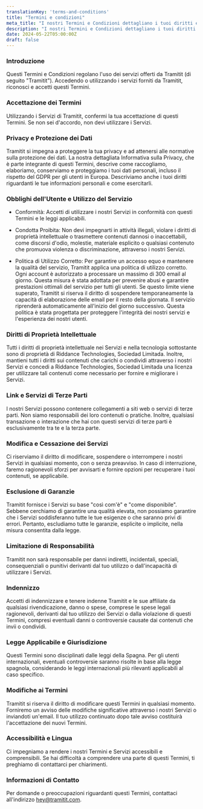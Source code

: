 ```yaml
---
translationKey: 'terms-and-conditions'
title: "Termini e condizioni"
meta_title: "I nostri Termini e Condizioni dettagliano i tuoi diritti e responsabilità nell'utilizzo della gamma di servizi di Tramitit."
description: "I nostri Termini e Condizioni dettagliano i tuoi diritti e responsabilità nell'utilizzo della gamma di servizi di Tramitit."
date: 2024-05-22T05:00:00Z
draft: false
---
```


### Introduzione

Questi Termini e Condizioni regolano l'uso dei servizi offerti da Tramitit (di seguito "Tramitit"). Accedendo o utilizzando i servizi forniti da Tramitit, riconosci e accetti questi Termini.

### Accettazione dei Termini

Utilizzando i Servizi di Tramitit, confermi la tua accettazione di questi Termini. Se non sei d'accordo, non devi utilizzare i Servizi.

### Privacy e Protezione dei Dati

Tramitit si impegna a proteggere la tua privacy e ad attenersi alle normative sulla protezione dei dati. La nostra dettagliata Informativa sulla Privacy, che è parte integrante di questi Termini, descrive come raccogliamo, elaboriamo, conserviamo e proteggiamo i tuoi dati personali, incluso il rispetto del GDPR per gli utenti in Europa. Descriviamo anche i tuoi diritti riguardanti le tue informazioni personali e come esercitarli.

### Obblighi dell'Utente e Utilizzo del Servizio

- Conformità: Accetti di utilizzare i nostri Servizi in conformità con questi Termini e le leggi applicabili.

- Condotta Proibita: Non devi impegnarti in attività illegali, violare i diritti di proprietà intellettuale o trasmettere contenuti dannosi o inaccettabili, come discorsi d'odio, molestie, materiale esplicito o qualsiasi contenuto che promuova violenza o discriminazione, attraverso i nostri Servizi.

- Politica di Utilizzo Corretto: Per garantire un accesso equo e mantenere la qualità del servizio, Tramitit applica una politica di utilizzo corretto. Ogni account è autorizzato a processare un massimo di 300 email al giorno. Questa misura è stata adottata per prevenire abusi e garantire prestazioni ottimali del servizio per tutti gli utenti. Se questo limite viene superato, Tramitit si riserva il diritto di sospendere temporaneamente la capacità di elaborazione delle email per il resto della giornata. Il servizio riprenderà automaticamente all'inizio del giorno successivo. Questa politica è stata progettata per proteggere l'integrità dei nostri servizi e l'esperienza dei nostri utenti.

### Diritti di Proprietà Intellettuale

Tutti i diritti di proprietà intellettuale nei Servizi e nella tecnologia sottostante sono di proprietà di Riddance Technologies, Sociedad Limitada. Inoltre, mantieni tutti i diritti sui contenuti che carichi o condividi attraverso i nostri Servizi e concedi a Riddance Technologies, Sociedad Limitada una licenza per utilizzare tali contenuti come necessario per fornire e migliorare i Servizi.

### Link e Servizi di Terze Parti

I nostri Servizi possono contenere collegamenti a siti web o servizi di terze parti. Non siamo responsabili dei loro contenuti o pratiche. Inoltre, qualsiasi transazione o interazione che hai con questi servizi di terze parti è esclusivamente tra te e la terza parte.

### Modifica e Cessazione dei Servizi

Ci riserviamo il diritto di modificare, sospendere o interrompere i nostri Servizi in qualsiasi momento, con o senza preavviso. In caso di interruzione, faremo ragionevoli sforzi per avvisarti e fornire opzioni per recuperare i tuoi contenuti, se applicabile.

### Esclusione di Garanzie

Tramitit fornisce i Servizi su base "così com'è" e "come disponibile". Sebbene cerchiamo di garantire una qualità elevata, non possiamo garantire che i Servizi soddisferanno tutte le tue esigenze o che saranno privi di errori. Pertanto, escludiamo tutte le garanzie, esplicite o implicite, nella misura consentita dalla legge.

### Limitazione di Responsabilità

Tramitit non sarà responsabile per danni indiretti, incidentali, speciali, consequenziali o punitivi derivanti dal tuo utilizzo o dall'incapacità di utilizzare i Servizi.

### Indennizzo

Accetti di indennizzare e tenere indenne Tramitit e le sue affiliate da qualsiasi rivendicazione, danno o spese, comprese le spese legali ragionevoli, derivanti dal tuo utilizzo dei Servizi o dalla violazione di questi Termini, compresi eventuali danni o controversie causate dai contenuti che invii o condividi.

### Legge Applicabile e Giurisdizione

Questi Termini sono disciplinati dalle leggi della Spagna. Per gli utenti internazionali, eventuali controversie saranno risolte in base alla legge spagnola, considerando le leggi internazionali più rilevanti applicabili al caso specifico.

### Modifiche ai Termini

Tramitit si riserva il diritto di modificare questi Termini in qualsiasi momento. Forniremo un avviso delle modifiche significative attraverso i nostri Servizi o inviandoti un'email. Il tuo utilizzo continuato dopo tale avviso costituirà l'accettazione dei nuovi Termini.

### Accessibilità e Lingua

Ci impegniamo a rendere i nostri Termini e Servizi accessibili e comprensibili. Se hai difficoltà a comprendere una parte di questi Termini, ti preghiamo di contattarci per chiarimenti.

### Informazioni di Contatto

Per domande o preoccupazioni riguardanti questi Termini, contattaci all'indirizzo hey@tramitit.com.